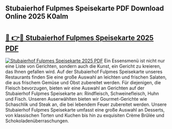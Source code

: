 ## Stubaierhof Fulpmes Speisekarte PDF Download Online 2025 K0alm

# <h2><a href="http://gca64l.nevu.top/?p=Stubaierhof+Fulpmes+Speisekarte">🔗 👉🔴 Stubaierhof Fulpmes Speisekarte 2025 PDF</a></h2>

[![Stubaierhof Fulpmes Speisekarte 2025 PDF](https://i.imgur.com/dBaPXMq.png)](http://gca64l.nevu.top/?p=Stubaierhof+Fulpmes+Speisekarte)
Ein Essensmenü ist nicht nur eine Liste von Gerichten, sondern auch die Kunst, ein Gericht zu kreieren, das Ihnen gefallen wird. Auf der Stubaierhof Fulpmes Speisekarte unseres Restaurants finden Sie eine große Auswahl an leichten und frischen Salaten, die aus frischem Gemüse und Obst zubereitet werden. Für diejenigen, die Fleisch bevorzugen, bieten wir eine Auswahl an Gerichten auf der Stubaierhof Fulpmes Speisekarte an: Rindfleisch, Schweinefleisch, Huhn und Fisch. Unseren Auserwählten bieten wir Gourmet-Gerichte wie Schaschlik und Steak an, die bei lebendem Feuer zubereitet werden. Unsere Stubaierhof Fulpmes Speisekarte umfasst eine große Auswahl an Desserts, von klassischen Torten und Kuchen bis hin zu exquisiten Crème Brûlée und Schokoladenüberraschungen.
